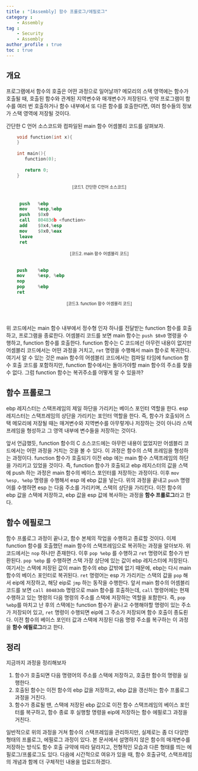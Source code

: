 ```yaml
---
title : "[Assembly] 함수 프롤로그/에필로그"
category : 
    - Assembly
tag : 
    - Security
    - Assembly
author_profile : true
toc : true
---
```


## 개요

 프로그램에서 함수의 호출은 어떤 과정으로 일어날까? 메모리의 스택 영역에는 함수가 호출될 때, 호출된 함수와 관계된 지역변수와 매개변수가 저장된다. 만약 프로그램이 함수를 여러 번 호출하거나 함수 내부에서 또 다른 함수를 호출한다면, 여러 함수들의 정보가 스택 영역에 저장될 것이다. 

 간단한 C 언어 소스코드와 컴파일된 main 함수 어셈블리 코드를 살펴보자.


```c
    void function(int x){
    }
    
    int main(){
       function(0);
    
       return 0;
    }
```
<div style="text-align:center">
<spen style="font-size:0.8em">[코드1. 간단한 C언어 소스코드]</spen>
</div>
<br>

```nasm
     push   %ebp
     mov    %esp,%ebp
     push   $0x0
     call   80483db <function>
     add    $0x4,%esp
     mov    $0x0,%eax
     leave  
     ret
```
<div style="text-align:center">
<spen style="font-size:0.8em">[코드2. main 함수 어셈블리 코드]</span>
</div>
<br>

```nasm
    push    %ebp
    mov     %esp, %ebp
    nop
    pop     %ebp
    ret
```

<div style="text-align:center">
<spen style="font-size:0.8em">[코드3. function 함수 어셈블리 코드]</span>
</div>
<br>
<br>

 위 코드에서는 main 함수 내부에서 정수형 인자 하나를 전달받는 function 함수를 호출하고, 프로그램을 종료한다. 어셈블리 코드를 보면 main 함수는 `push $0x0` 명령을 수행하고, function 함수를 호출한다. function 함수는 C 코드에선 아무런 내용이 없지만 어셈블리 코드에서는 어떤 과정을 거치고, `ret` 명령을 수행해서 main 함수로 복귀한다. 여기서 알 수 있는 것은 main 함수의 어셈블리 코드에서는 컴파일 타임에 function 함수 호출 코드를 포함하지만, function 함수에서는 돌아가야할 main 함수의 주소를 찾을 수 없다. 그럼 function 함수는 복귀주소를 어떻게 알 수 있을까?

## 함수 프롤로그

  ebp 레지스터는 스택프레임의 제일 하단을 가리키는 베이스 포인터 역할을 한다. esp 레지스터는 스택프레임의 상단을 가리키는 포인터 역할을 한다. 즉, 함수가 호출되어 스택 메모리에 저장될 때는 매겨변수와 지역변수를 아무렇게나 저장하는 것이 아니라 스택프레임을 형성하고 그 영역 내부에 변수들을 저장하는 것이다. 

 앞서 언급했듯, function 함수의 C 소스코드에는 아무런 내용이 없었지만 어셈블리 코드에서는 어떤 과정을 거치는 것을 볼 수 있다. 이 과정은 함수의 스택 프레임을 형성하는 과정이다. function 함수가 호출되기 이전 ebp 에는 main 함수 스택프레임의 하단을 가리키고 있었을 것이다. 즉, function 함수가 호출되고 ebp 레지스터의 값을 스택에 push 하는 과정은 main 함수의 베이스 포인터를 저장하는 과정이다. 이후 `mov %esp, %ebp` 명령을 수행해서 esp 에 ebp 값을 넣는다. 위의 과정을 끝내고 `push` 명령어를 수행하면 esp 는 다음 주소를 가리키며, 스택의 상단을 가리킨다. 이전 함수의 ebp 값을 스택에 저장하고, ebp 값을 esp 값에 복사하는 과정을 **함수 프롤로그**라고 한다.
<br>

## 함수 에필로그

 함수 프롤로그 과정이 끝나고, 함수 본체의 작업을 수행하고 종료할 것이다. 이제 function 함수를 호출했던 main 함수의 스택프레임으로 복귀하는 과정을 알아보자. 위 코드에서는 `nop` 하나만 존재한다. 이후 `pop %ebp` 를 수행하고 `ret` 명령어로 함수가 반환된다. `pop %ebp` 를 수행하면 스택 가장 상단에 있는 값이 ebp 레지스터에 저장된다. 여기서는 스택에 저장된 값이 main 함수의 ebp 값밖에 없기 때문에, ebp는 다시 main 함수의 베이스 포인터로 복귀된다. `ret` 명령어는 esp 가 가리키는 스택의 값을 `pop` 해서 eip에  저장하고, 해당 eip로 `jmp` 하는 동작을 수행한다. 앞서 main 함수의 어셈블리 코드를 보면 `call 80483db` 명령으로 main 함수를 호출하는데, `call` 명령어에는 현재 수행하고 있는 명령의 다음 명령의 주소를 스택에 저장하는 역할을 포함한다. 즉, `pop %ebp`를 마치고 난 후의 스택에는 function 함수가 끝나고 수행해야할 명령이 있는 주소가 저장되어 있고, `ret` 명령이 수행되면 eip에 그 주소가 저장되며 함수 호출이 종됴뢴다. 이전 함수의 베이스 포인터 값과 스택에 저장된 다음 명령 주소를 복구하는 이 과정을 **함수 에필로그**라고 한다.
<br>

## 정리

 지금까지 과정을 정리해보자

1. 함수가 호출되면 다음 명령어의 주소를 스택에 저장하고, 호출한 함수의 명령을 실행한다.
2. 호출된 함수는 이전 함수의 ebp 값을 저장하고, ebp 값을 갱신하는 함수 프롤로그 과정을 거친다.
3. 함수가 종료될 땐, 스택에 저장된 ebp 값으로 이전 함수 스택프레임의 베이스 포인터를 복구하고, 함수 종료 후 실행할 명령을 eip에 저장하는 함수 에필로그 과정을 거친다.

 일반적으로 위의 과정을 거쳐 함수의 스택프레임을 관리하지만, 실제로는 좀 더 다양한 형태의 프롤로그, 에필로그 과정이 있다. 본 문서에서 설명하지 않은 함수의 매개변수를 저장하는 방식도 함수 호출 규약에 따라 달라지고, 전형적인 모습과 다른 형태를 띄는 에필로그/프롤로그도 있다. 다음에 시간적으로 여유가 있을 때, 함수 호출규약, 스택프레임의 개념과 함께 더 구체적인 내용을 업로드하겠다.